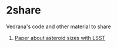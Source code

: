 # 2share
Vedrana's code and other material to share

1. [Paper about asteroid sizes with LSST](https://github.com/ivezicV/2share/tree/master/AsteroidPaper)
